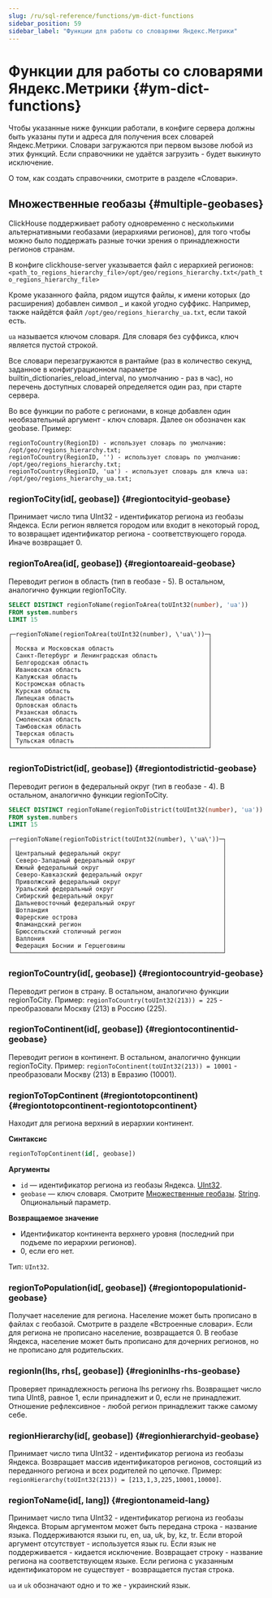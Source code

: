 ```yaml
---
slug: /ru/sql-reference/functions/ym-dict-functions
sidebar_position: 59
sidebar_label: "Функции для работы со словарями Яндекс.Метрики"
---
```


# Функции для работы со словарями Яндекс.Метрики {#ym-dict-functions}

Чтобы указанные ниже функции работали, в конфиге сервера должны быть указаны пути и адреса для получения всех словарей Яндекс.Метрики. Словари загружаются при первом вызове любой из этих функций. Если справочники не удаётся загрузить - будет выкинуто исключение.

О том, как создать справочники, смотрите в разделе «Словари».

## Множественные геобазы {#multiple-geobases}

ClickHouse поддерживает работу одновременно с несколькими альтернативными геобазами (иерархиями регионов), для того чтобы можно было поддержать разные точки зрения о принадлежности регионов странам.

В конфиге clickhouse-server указывается файл с иерархией регионов:
`<path_to_regions_hierarchy_file>/opt/geo/regions_hierarchy.txt</path_to_regions_hierarchy_file>`

Кроме указанного файла, рядом ищутся файлы, к имени которых (до расширения) добавлен символ _ и какой угодно суффикс.
Например, также найдётся файл `/opt/geo/regions_hierarchy_ua.txt`, если такой есть.

`ua` называется ключом словаря. Для словаря без суффикса, ключ является пустой строкой.

Все словари перезагружаются в рантайме (раз в количество секунд, заданное в конфигурационном параметре builtin_dictionaries_reload_interval, по умолчанию - раз в час), но перечень доступных словарей определяется один раз, при старте сервера.

Во все функции по работе с регионами, в конце добавлен один необязательный аргумент - ключ словаря. Далее он обозначен как geobase.
Пример:

``` text
regionToCountry(RegionID) - использует словарь по умолчанию: /opt/geo/regions_hierarchy.txt;
regionToCountry(RegionID, '') - использует словарь по умолчанию: /opt/geo/regions_hierarchy.txt;
regionToCountry(RegionID, 'ua') - использует словарь для ключа ua: /opt/geo/regions_hierarchy_ua.txt;
```

### regionToCity(id\[, geobase\]) {#regiontocityid-geobase}

Принимает число типа UInt32 - идентификатор региона из геобазы Яндекса. Если регион является городом или входит в некоторый город, то возвращает идентификатор региона - соответствующего города. Иначе возвращает 0.

### regionToArea(id\[, geobase\]) {#regiontoareaid-geobase}

Переводит регион в область (тип в геобазе - 5). В остальном, аналогично функции regionToCity.

``` sql
SELECT DISTINCT regionToName(regionToArea(toUInt32(number), 'ua'))
FROM system.numbers
LIMIT 15
```

``` text
┌─regionToName(regionToArea(toUInt32(number), \'ua\'))─┐
│                                                      │
│ Москва и Московская область                          │
│ Санкт-Петербург и Ленинградская область              │
│ Белгородская область                                 │
│ Ивановская область                                   │
│ Калужская область                                    │
│ Костромская область                                  │
│ Курская область                                      │
│ Липецкая область                                     │
│ Орловская область                                    │
│ Рязанская область                                    │
│ Смоленская область                                   │
│ Тамбовская область                                   │
│ Тверская область                                     │
│ Тульская область                                     │
└──────────────────────────────────────────────────────┘
```

### regionToDistrict(id\[, geobase\]) {#regiontodistrictid-geobase}

Переводит регион в федеральный округ (тип в геобазе - 4). В остальном, аналогично функции regionToCity.

``` sql
SELECT DISTINCT regionToName(regionToDistrict(toUInt32(number), 'ua'))
FROM system.numbers
LIMIT 15
```

``` text
┌─regionToName(regionToDistrict(toUInt32(number), \'ua\'))─┐
│                                                          │
│ Центральный федеральный округ                            │
│ Северо-Западный федеральный округ                        │
│ Южный федеральный округ                                  │
│ Северо-Кавказский федеральный округ                      │
│ Приволжский федеральный округ                            │
│ Уральский федеральный округ                              │
│ Сибирский федеральный округ                              │
│ Дальневосточный федеральный округ                        │
│ Шотландия                                                │
│ Фарерские острова                                        │
│ Фламандский регион                                       │
│ Брюссельский столичный регион                            │
│ Валлония                                                 │
│ Федерация Боснии и Герцеговины                           │
└──────────────────────────────────────────────────────────┘
```

### regionToCountry(id\[, geobase\]) {#regiontocountryid-geobase}

Переводит регион в страну. В остальном, аналогично функции regionToCity.
Пример: `regionToCountry(toUInt32(213)) = 225` - преобразовали Москву (213) в Россию (225).

### regionToContinent(id\[, geobase\]) {#regiontocontinentid-geobase}

Переводит регион в континент. В остальном, аналогично функции regionToCity.
Пример: `regionToContinent(toUInt32(213)) = 10001` - преобразовали Москву (213) в Евразию (10001).

### regionToTopContinent (#regiontotopcontinent) {#regiontotopcontinent-regiontotopcontinent}

Находит для региона верхний в иерархии континент.

**Синтаксис**

``` sql
regionToTopContinent(id[, geobase])
```

**Аргументы**

-   `id` — идентификатор региона из геобазы Яндекса. [UInt32](../../sql-reference/functions/ym-dict-functions.md).
-   `geobase` — ключ словаря. Смотрите [Множественные геобазы](#multiple-geobases). [String](../../sql-reference/functions/ym-dict-functions.md). Опциональный параметр.

**Возвращаемое значение**

-   Идентификатор континента верхнего уровня (последний при подъеме по иерархии регионов).
-   0, если его нет.

Тип: `UInt32`.

### regionToPopulation(id\[, geobase\]) {#regiontopopulationid-geobase}

Получает население для региона.
Население может быть прописано в файлах с геобазой. Смотрите в разделе «Встроенные словари».
Если для региона не прописано население, возвращается 0.
В геобазе Яндекса, население может быть прописано для дочерних регионов, но не прописано для родительских.

### regionIn(lhs, rhs\[, geobase\]) {#regioninlhs-rhs-geobase}

Проверяет принадлежность региона lhs региону rhs. Возвращает число типа UInt8, равное 1, если принадлежит и 0, если не принадлежит.
Отношение рефлексивное - любой регион принадлежит также самому себе.

### regionHierarchy(id\[, geobase\]) {#regionhierarchyid-geobase}

Принимает число типа UInt32 - идентификатор региона из геобазы Яндекса. Возвращает массив идентификаторов регионов, состоящий из переданного региона и всех родителей по цепочке.
Пример: `regionHierarchy(toUInt32(213)) = [213,1,3,225,10001,10000]`.

### regionToName(id\[, lang\]) {#regiontonameid-lang}

Принимает число типа UInt32 - идентификатор региона из геобазы Яндекса. Вторым аргументом может быть передана строка - название языка. Поддерживаются языки ru, en, ua, uk, by, kz, tr. Если второй аргумент отсутствует - используется язык ru. Если язык не поддерживается - кидается исключение. Возвращает строку - название региона на соответствующем языке. Если региона с указанным идентификатором не существует - возвращается пустая строка.

`ua` и `uk` обозначают одно и то же - украинский язык.
